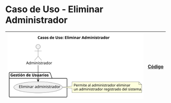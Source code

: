 # Caso de Uso - Eliminar Administrador

| ![Diagrama de Clases](/casos_de_uso/imagenes/administrador/Eliminar_Administrador.svg) | [Código](/casos_de_uso/diagrama_casos_de_uso/administrador/eliminar_administrador/eliminar_administrador1.puml) |
|---------------------------------------------------------------------------------------------------|-----------------------------------------------------------------------------------------------------------------|